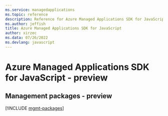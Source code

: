 ```yaml
---
ms.service: managedapplications
ms.topic: reference
description: Reference for Azure Managed Applications SDK for JavaScript
ms.author: jeffish
title: Azure Managed Applications SDK for JavaScript
author: xirzec
ms.data: 07/26/2022
ms.devlang: javascript
---
```

# Azure Managed Applications SDK for JavaScript - preview

## Management packages - preview
[!INCLUDE [mgmt-packages](managed-applications-mgmt-index.md)]